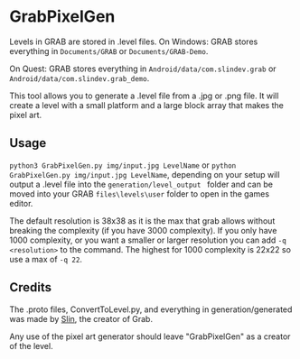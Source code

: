 # GrabPixelGen

Levels in GRAB are stored in .level files.
On Windows:
GRAB stores everything in ```Documents/GRAB``` or ```Documents/GRAB-Demo```.

On Quest:
GRAB stores everything in ```Android/data/com.slindev.grab``` or ```Android/data/com.slindev.grab_demo```.

This tool allows you to generate a .level file from a .jpg or .png file. It will create a level with a small platform and a large block array that makes the pixel art.

## Usage

``` python3 GrabPixelGen.py img/input.jpg LevelName ``` or ``` python GrabPixelGen.py img/input.jpg LevelName ```, depending on your setup will output a .level file into the ```generation/level_output ``` folder and can be moved into your GRAB ```files\levels\user``` folder to open in the games editor.

The default resolution is 38x38 as it is the max that grab allows without breaking the complexity (if you have 3000 complexity). If you only have 1000 complexity, or you want a smaller or larger resolution you can add ```-q <resolution>``` to the command. The highest for 1000 complexity is 22x22 so use a max of ```-q 22```.

## Credits

The .proto files, ConvertToLevel.py, and everything in generation/generated was made by [Slin](https://slindev.com/), the creator of Grab.

Any use of the pixel art generator should leave "GrabPixelGen" as a creator of the level.